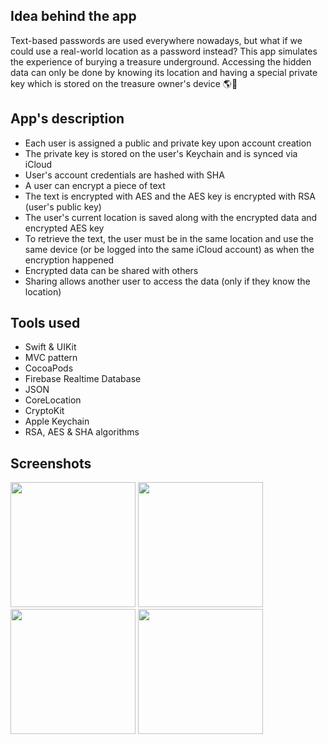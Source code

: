 ## Idea behind the app

Text-based passwords are used everywhere nowadays, but what if we could use a real-world location as a password instead? 
This app simulates the experience of burying a treasure underground. 
Accessing the hidden data can only be done by knowing its location and having a special private key which is stored on the treasure owner's device 🌎🔑

## App's description

- Each user is assigned a public and private key upon account creation
- The private key is stored on the user's Keychain and is synced via iCloud
- User's account credentials are hashed with SHA
- A user can encrypt a piece of text
- The text is encrypted with AES and the AES key is encrypted with RSA (user's public key)
- The user's current location is saved along with the encrypted data and encrypted AES key
- To retrieve the text, the user must be in the same location and use the same device (or be logged into the same iCloud account) as when the encryption happened
- Encrypted data can be shared with others
- Sharing allows another user to access the data (only if they know the location)

## Tools used

- Swift & UIKit
- MVC pattern
- CocoaPods
- Firebase Realtime Database
- JSON
- CoreLocation
- CryptoKit
- Apple Keychain
- RSA, AES & SHA algorithms

## Screenshots

<!--
![1](https://github.com/pagoda8/GPS-Safe/assets/74459316/01e0c71e-2426-424a-8fc4-c40b799ee1f8)
![2](https://github.com/pagoda8/GPS-Safe/assets/74459316/4f44e81b-db86-48a8-b21b-8609b08f24a1)
![3](https://github.com/pagoda8/GPS-Safe/assets/74459316/2bc9c48e-0c8f-4564-86fb-a391ef59b568)
![4](https://github.com/pagoda8/GPS-Safe/assets/74459316/aad6e963-7922-45d4-a39c-98c88786719e)
-->

<img src="https://github.com/pagoda8/GPS-Safe/assets/74459316/01e0c71e-2426-424a-8fc4-c40b799ee1f8" width="200">
<img src="https://github.com/pagoda8/GPS-Safe/assets/74459316/4f44e81b-db86-48a8-b21b-8609b08f24a1" width="200">
<img src="https://github.com/pagoda8/GPS-Safe/assets/74459316/2bc9c48e-0c8f-4564-86fb-a391ef59b568" width="200">
<img src="https://github.com/pagoda8/GPS-Safe/assets/74459316/aad6e963-7922-45d4-a39c-98c88786719e" width="200">
